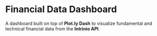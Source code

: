 # Financial Data Dashboard
 A dashboard built on top of **Plot.ly Dash** to visualize fundamental and technical financial data from the **Intrinio API**.
